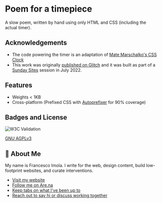 
# Poem for a timepiece

A slow poem, written by hand using only HTML and CSS (including the actual timer).


## Acknowledgements

 - The code powering the timer is an adaptation of [Mate Marschalko's CSS Clock](https://css-tricks.com/of-course-we-can-make-a-css-only-clock-that-tells-the-current-time/)
 - This work was originally [published on Glitch](https://slow-we-go.glitch.me/) and it was built as part of a [Sunday Sites](https://sundaysites.cafe/) session in July 2022. 
## Features

- Weights < 1KB
- Cross-platform (Prefixed CSS with [Autoprefixer](https://autoprefixer.github.io/) for 90% coverage)


## Badges and License
![W3C Validation](https://img.shields.io/w3c-validation/default?targetUrl=https%3A%2F%2F1000-msec.glitch.me%2F)

[GNU AGPLv3](https://github.com/francescoimola/poem-for-a-timepiece/blob/a28b2735685c3628bee96582c87181c67ff6143f/LICENSE.md)


## 🥸 About Me
My name is Francesco Imola. I write for the web, design content, build low-footprint websites, and curate interventions. 

- [Visit my website](https://www.francescoimola.com)
- [Follow me on Are.na](https://www.are.na/francesco-imola-2o2ng4qooxm/)
- [Keep tabs on what I've been up to](https://www.francescoimola.com/top-of-my-mind)
- [Reach out to say hi or discuss working together](https://www.francescoimola.com/contact)


